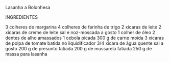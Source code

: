 Lasanha a Bolonhesa

INGREDIENTES

3 colheres de margarina
4 colheres de farinha de trigo
2 xícaras de leite
2 xícaras de creme de leite
sal e noz-moscada a gosto
1 colher de óleo
2 dentes de alho amassados
1 cebola picada
300 g de carne moída
3 xícaras de polpa de tomate batida no liquidificador
3/4 xícara de água quente
sal a gosto
200 g de presunto fatiada
200 g de mussarela fatiada
250 g de massa para lasanha
